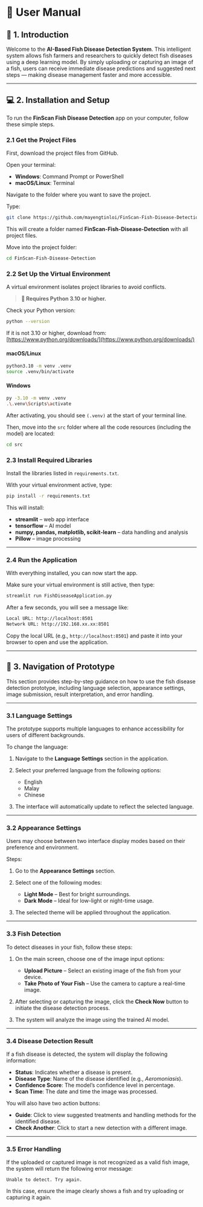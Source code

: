 # 📖 User Manual

## 🌟 **1. Introduction**

Welcome to the **AI-Based Fish Disease Detection System**. This intelligent system allows fish farmers and researchers to quickly detect fish diseases using a deep learning model. By simply uploading or capturing an image of a fish, users can receive immediate disease predictions and suggested next steps — making disease management faster and more accessible.

---

## 💻 **2. Installation and Setup**

To run the **FinScan Fish Disease Detection** app on your computer, follow these simple steps.

### **2.1 Get the Project Files**

First, download the project files from GitHub.

Open your terminal:

- **Windows**: Command Prompt or PowerShell
- **macOS/Linux**: Terminal

Navigate to the folder where you want to save the project.

Type:

```bash
git clone https://github.com/mayengtinloi/FinScan-Fish-Disease-Detection
````

This will create a folder named **FinScan-Fish-Disease-Detection** with all project files.

Move into the project folder:

```bash
cd FinScan-Fish-Disease-Detection
```

### **2.2 Set Up the Virtual Environment**

A virtual environment isolates project libraries to avoid conflicts.

> **📌 Requires Python 3.10 or higher.**

Check your Python version:

```bash
python --version
```

If it is not 3.10 or higher, download from: [https://www.python.org/downloads/](https://www.python.org/downloads/)

#### **macOS/Linux**

```bash
python3.10 -m venv .venv
source .venv/bin/activate
```

#### **Windows**

```bash
py -3.10 -m venv .venv
.\.venv\Scripts\activate
```

After activating, you should see `(.venv)` at the start of your terminal line.

Then, move into the `src` folder where all the code resources (including the model) are located:

```bash
cd src
```

### **2.3 Install Required Libraries**

Install the libraries listed in `requirements.txt`.

With your virtual environment active, type:

```bash
pip install -r requirements.txt
```

This will install:

* **streamlit** – web app interface
* **tensorflow** – AI model
* **numpy, pandas, matplotlib, scikit-learn** – data handling and analysis
* **Pillow** – image processing

---

### **2.4 Run the Application**

With everything installed, you can now start the app.

Make sure your virtual environment is still active, then type:

```bash
streamlit run FishDiseaseApplication.py
```

After a few seconds, you will see a message like:

```bash
Local URL: http://localhost:8501
Network URL: http://192.168.xx.xx:8501
```

Copy the local URL (e.g., `http://localhost:8501`) and paste it into your browser to open and use the application.

---

## 🧭 **3. Navigation of Prototype**

This section provides step-by-step guidance on how to use the fish disease detection prototype, including language selection, appearance settings, image submission, result interpretation, and error handling.

---

### **3.1 Language Settings**

The prototype supports multiple languages to enhance accessibility for users of different backgrounds.

To change the language:

1. Navigate to the **Language Settings** section in the application.
2. Select your preferred language from the following options:

   * English
   * Malay
   * Chinese
3. The interface will automatically update to reflect the selected language.

---

### **3.2 Appearance Settings**

Users may choose between two interface display modes based on their preference and environment.

Steps:

1. Go to the **Appearance Settings** section.
2. Select one of the following modes:

   * **Light Mode** – Best for bright surroundings.
   * **Dark Mode** – Ideal for low-light or night-time usage.
3. The selected theme will be applied throughout the application.

---

### **3.3 Fish Detection**

To detect diseases in your fish, follow these steps:

1. On the main screen, choose one of the image input options:

   * **Upload Picture** – Select an existing image of the fish from your device.
   * **Take Photo of Your Fish** – Use the camera to capture a real-time image.
2. After selecting or capturing the image, click the **Check Now** button to initiate the disease detection process.
3. The system will analyze the image using the trained AI model.

---

### **3.4 Disease Detection Result**

If a fish disease is detected, the system will display the following information:

* **Status**: Indicates whether a disease is present.
* **Disease Type**: Name of the disease identified (e.g., *Aeromoniasis*).
* **Confidence Score**: The model’s confidence level in percentage.
* **Scan Time**: The date and time the image was processed.

You will also have two action buttons:

* **Guide**: Click to view suggested treatments and handling methods for the identified disease.
* **Check Another**: Click to start a new detection with a different image.

---

### **3.5 Error Handling**

If the uploaded or captured image is not recognized as a valid fish image, the system will return the following error message:

```
Unable to detect. Try again.
```

In this case, ensure the image clearly shows a fish and try uploading or capturing it again.

